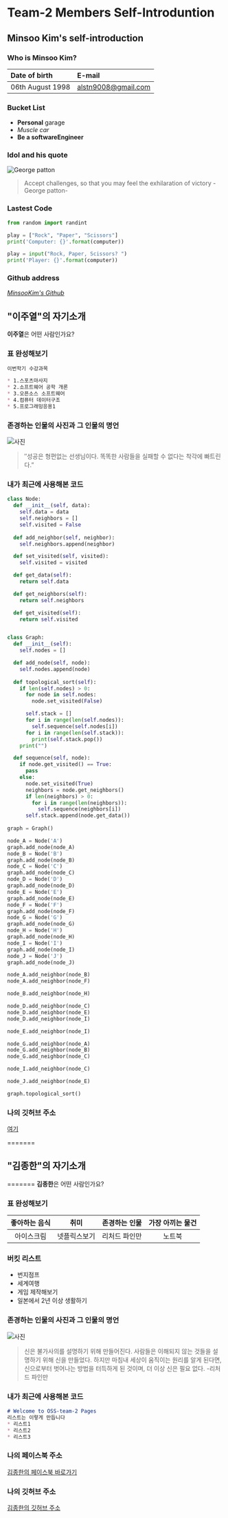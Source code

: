 # Team-2 Members Self-Introduntion


## Minsoo Kim's self-introduction

### **Who is Minsoo Kim?**

|Date of birth|E-mail|
|:----|:-----|
|06th August 1998|alstn9008@gmail.com|

### Bucket List

* **Personal** garage
* *Muscle car*
* **Be a softwareEngineer**

### Idol and his quote

![George patton](https://upload.wikimedia.org/wikipedia/commons/7/75/General_George_S._Patton_wearing_his_4-star_service_cap.jpg)
> Accept challenges, so that you may feel the exhilaration of victory -George patton-

### Lastest Code
```python
from random import randint

play = ["Rock", "Paper", "Scissors"]
print('Computer: {}'.format(computer))

play = input("Rock, Paper, Scissors? ")
print('Player: {}'.format(computer))
```
### Github address
[*MinsooKim's Github*](https://github.com/alstn9008/)


## "이주열"의 자기소개

**이주열**은 어떤 사람인가요?

### 표 완성해보기

```markdown
이번학기 수강과목

* 1.스포츠마사지
* 2.소프트웨어 공학 개론
* 3.오픈소스 소프트웨어
* 4.컴퓨터 데이터구조
* 5.프로그래밍응용1
```
### 존경하는 인물의 사진과 그 인물의 명언

![사진](https://www.google.com/url?sa=i&url=https%3A%2F%2Fko.wikipedia.org%2Fwiki%2F%25EB%25B9%258C_%25EA%25B2%258C%25EC%259D%25B4%25EC%25B8%25A0&psig=AOvVaw326jzhtlWZozTgkEas7HqH&ust=1593673926606000&source=images&cd=vfe&ved=0CAIQjRxqFwoTCNC-ppLAq-oCFQAAAAAdAAAAABAD "빌 게이츠")

> ″성공은 형편없는 선생님이다. 똑똑한 사람들을 실패할 수 없다는 착각에 빠트린다.”

### 내가 최근에 사용해본 코드   
```python
class Node:
  def __init__(self, data):
    self.data = data
    self.neighbors = []
    self.visited = False
    
  def add_neighbor(self, neighbor):
    self.neighbors.append(neighbor)

  def set_visited(self, visited):
    self.visited = visited

  def get_data(self):
    return self.data

  def get_neighbors(self):
    return self.neighbors

  def get_visited(self):
    return self.visited


class Graph:
  def __init__(self):
    self.nodes = []

  def add_node(self, node):
    self.nodes.append(node)
  
  def topological_sort(self):
    if len(self.nodes) > 0:
      for node in self.nodes:
        node.set_visited(False)

      self.stack = []
      for i in range(len(self.nodes)):
        self.sequence(self.nodes[i])
      for i in range(len(self.stack)):
        print(self.stack.pop())
    print("")

  def sequence(self, node):
    if node.get_visited() == True:
      pass
    else:
      node.set_visited(True)
      neighbors = node.get_neighbors()
      if len(neighbors) > 0:
        for i in range(len(neighbors)):
          self.sequence(neighbors[i])
      self.stack.append(node.get_data())
     
graph = Graph()

node_A = Node('A')
graph.add_node(node_A)
node_B = Node('B')
graph.add_node(node_B)
node_C = Node('C')
graph.add_node(node_C)
node_D = Node('D')
graph.add_node(node_D)
node_E = Node('E')
graph.add_node(node_E)
node_F = Node('F')
graph.add_node(node_F)
node_G = Node('G')
graph.add_node(node_G)
node_H = Node('H')
graph.add_node(node_H)
node_I = Node('I')
graph.add_node(node_I)
node_J = Node('J')
graph.add_node(node_J)

node_A.add_neighbor(node_B)
node_A.add_neighbor(node_F)

node_B.add_neighbor(node_H)

node_D.add_neighbor(node_C)
node_D.add_neighbor(node_E)
node_D.add_neighbor(node_I)

node_E.add_neighbor(node_I)

node_G.add_neighbor(node_A)
node_G.add_neighbor(node_B)
node_G.add_neighbor(node_C)

node_I.add_neighbor(node_C)

node_J.add_neighbor(node_E)

graph.topological_sort()

```

### 나의 깃허브 주소
[여기](https://github.com/tyr1028/Leejooyeol.github.io "이주열의 깃허브")


=======
## "김종한"의 자기소개
=======
**김종한**은 어떤 사람인가요?

### 표 완성해보기

|좋아하는 음식|취미|존경하는 인물|가장 아끼는 물건|
|:-----:|:-----:|:-----:|:-----:|
|아이스크림|넷플릭스보기|리처드 파인만|노트북|

### 버킷 리스트
* 번지점프   
* 세계여행    
* 게임 제작해보기   
* 일본에서 2년 이상 생활하기  


### 존경하는 인물의 사진과 그 인물의 명언
![사진]( http://image.dongascience.com/Photo/2016/12/14810989645256.jpg "인물사진")

> 신은 불가사의를 설명하기 위해 만들어진다. 사람들은 이해되지 않는 것들을 설명하기 위해 신을 만들었다. 하지만 마침내 세상이 움직이는 원리를 알게 된다면,신으로부터 벗어나는 방법을 터득하게 된 것이며, 더 이상 신은 필요 없다. -리처드 파인만

### 내가 최근에 사용해본 코드   
```markdown
# Welcome to OSS-team-2 Pages
리스트는 이렇게 만듭니다
* 리스트1
* 리스트2
* 리스트3

```


### 나의 페이스북 주소   
[김종한의 페이스북 바로가기]( https://www.facebook.com/profile.php?id=100010597456027 "김종한의 페이스북")

### 나의 깃허브 주소
[김종한의 깃허브 주소]( https://github.com/blackstrawberry/OSS-team-2.io "김종한의 팀 프로젝트 현황" )
